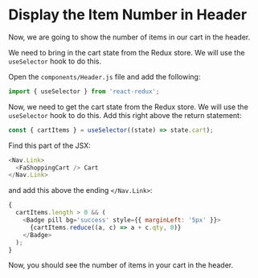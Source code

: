 # Display the Item Number in Header

Now, we are going to show the number of items in our cart in the header.

We need to bring in the cart state from the Redux store. We will use the `useSelector` hook to do this.

Open the `components/Header.js` file and add the following:

```js
import { useSelector } from 'react-redux';
```

Now, we need to get the cart state from the Redux store. We will use the `useSelector` hook to do this. Add this right above the return statement:

```js
const { cartItems } = useSelector((state) => state.cart);
```

Find this part of the JSX:

```js
<Nav.Link>
  <FaShoppingCart /> Cart
</Nav.Link>
```

and add this above the ending `</Nav.Link>`:

```js
{
  cartItems.length > 0 && (
    <Badge pill bg='success' style={{ marginLeft: '5px' }}>
      {cartItems.reduce((a, c) => a + c.qty, 0)}
    </Badge>
  );
}
```

Now, you should see the number of items in your cart in the header.

